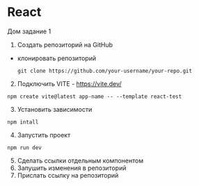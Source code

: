 # React

Дом задание 1
1) Создать репозиторий на GitHub
- клонировать репозиторий
  ```
  git clone https://github.com/your-username/your-repo.git
2) Подключить VITE - https://vite.dev/
  ```
  npm create vite@latest app-name -- --template react-test
  ```
3) Установить зависимости 
  ```
  npm intall
  ```
4) Запустить проект  
  ```
  npm run dev
  ```
5) Сделать ссылки отдельным компонентом
6) Запушить изменения в репозиторий
7) Прислать ссылку на репозиторий
